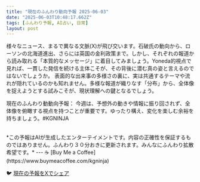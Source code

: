 ```yaml
---
title: "現在のふんわり動向予報 2025-06-03"
date: "2025-06-03T10:48:17.662Z"
tags: [ふんわり予報, AI占い, 日常]
layout: post
---
```



様々なニュース、まるで異なる文脈(X)が飛び交います。石破氏の動向から、ローソンの北海道進出、さらには英国の金利政策まで。しかし、それぞれの報道から読み取れる「本質的なメッセージ」に着目してみましょう。Yoneda的視点で見れば、一貫した発信を続ける主体こそが、その背後に潜む真の姿と言えるのではないでしょうか。  表面的な出来事の多様さの裏に、実は共通するテーマや流れが隠れているのかも知れません。多様な報道が織りなす「分布」から、全体像を捉えようとする試みこそが、現状理解への鍵となるでしょう。


現在のふんわり動動向予報：
今週は、予想外の動きや情報に振り回されず、全体像を俯瞰する視点を持つことが重要です。ゆったり構え、変化を楽しむ余裕を持ちましょう。#KGNINJA

<br>
*この予報はAIが生成したエンターテイメントです。内容の正確性を保証するものではありません。ふんわり３０分おきに更新されます。みんなにふんわり拡散希望です。*
---
☕️ [Buy Me a Coffee](https://www.buymeacoffee.com/kgninja)

🐦 [現在の予報をXでシェア](https://twitter.com/intent/tweet?text=%E7%8F%BE%E5%9C%A8%E3%81%AE%E3%81%B5%E3%82%93%E3%82%8F%E3%82%8A%E4%BA%88%E5%A0%B1%3A%20%E3%80%8C%E6%A7%98%E3%80%85%E3%81%AA%E3%83%8B%E3%83%A5%E3%83%BC%E3%82%B9%E3%80%81%E3%81%BE%E3%82%8B%E3%81%A7%E7%95%B0%E3%81%AA%E3%82%8B%E6%96%87%E8%84%88(X)%E3%81%8C%E9%A3%9B%E3%81%B3%E4%BA%A4%E3%81%84%E3%81%BE%E3%81%99%E3%80%82%E3%80%8D%23KGNINJA%20%E7%B6%9A%E3%81%8D%E3%81%AF%E3%83%96%E3%83%AD%E3%82%B0%E3%81%A7%EF%BC%81%F0%9F%91%87&url=https%3A%2F%2Fkg-ninja.github.io%2FFunwariyoso%2F)
